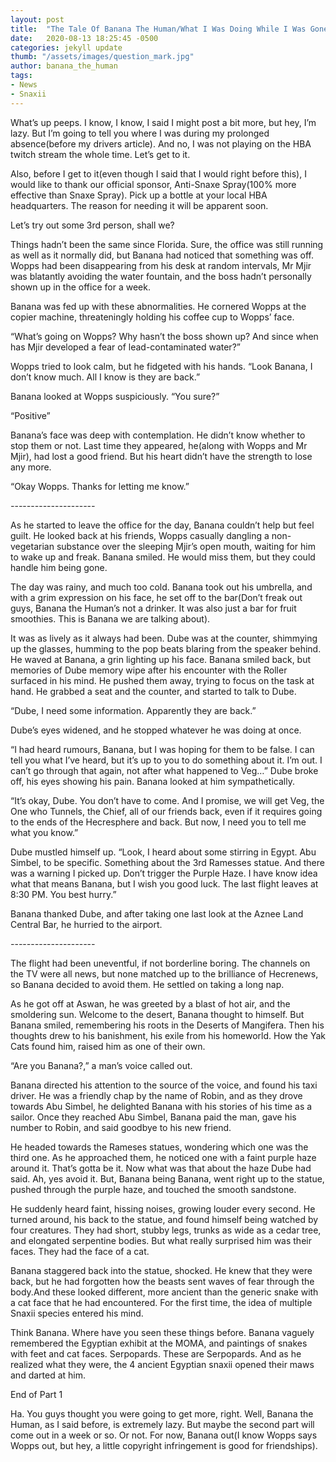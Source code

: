 ```yaml
---
layout: post
title:  "The Tale Of Banana The Human/What I Was Doing While I Was Gone"
date:   2020-08-13 18:25:45 -0500
categories: jekyll update
thumb: "/assets/images/question_mark.jpg"
author: banana_the_human
tags:
- News
- Snaxii
---
```

What’s up peeps. I know, I know, I said I might post a bit more, but hey, I’m lazy. But I’m going to tell you where I was during my prolonged absence(before my drivers article). And no, I was not playing on the HBA twitch stream the whole time. Let’s get to it.

Also, before I get to it(even though I said that I would right before this), I would like to thank our official sponsor, Anti-Snaxe Spray(100% more effective than Snaxe Spray). Pick up a bottle at your local HBA headquarters. The reason for needing it will be apparent soon.

Let’s try out some 3rd person, shall we?

Things hadn’t been the same since Florida. Sure, the office was still running as well as it normally did, but Banana had noticed that something was off. Wopps had been disappearing from his desk at random intervals, Mr Mjir was blatantly avoiding the water fountain, and the boss hadn’t personally shown up in the office for a week.

Banana was fed up with these abnormalities. He cornered Wopps at the copier machine, threateningly holding his coffee cup to Wopps’ face.

“What’s going on Wopps? Why hasn’t the boss shown up? And since when has Mjir developed a fear of lead-contaminated water?”

Wopps tried to look calm, but he fidgeted with his hands. “Look Banana, I don’t know much. All I know is they are back.”

Banana looked at Wopps suspiciously. “You sure?”

“Positive”

Banana’s face was deep with contemplation. He didn’t know whether to stop them or not. Last time they appeared, he(along with Wopps and Mr Mjir), had lost a good friend. But his heart didn’t have the strength to lose any more.

“Okay Wopps. Thanks for letting me know.”

_-_-_-_-_-_-_-_-_-_-_-_-_-_-_-_-_-_-_-_-_-_

As he started to leave the office for the day, Banana couldn’t help but feel guilt. He looked back at his friends, Wopps casually dangling a non-vegetarian substance over the sleeping Mjir’s open mouth, waiting for him to wake up and freak. Banana smiled. He would miss them, but they could handle him being gone.

The day was rainy, and much too cold. Banana took out his umbrella, and with a grim expression on his face, he set off to the bar(Don’t freak out guys, Banana the Human’s not a drinker. It was also just a bar for fruit smoothies. This is Banana we are talking about).

It was as lively as it always had been. Dube was at the counter, shimmying up the glasses, humming to the pop beats blaring from the speaker behind. He waved at Banana, a grin lighting up his face. Banana smiled back, but memories of Dube memory wipe after his encounter with the Roller surfaced in his mind. He pushed them away, trying to focus on the task at hand. He grabbed a seat and the counter, and started to talk to Dube.

“Dube, I need some information. Apparently they are back.”

Dube’s eyes widened, and he stopped whatever he was doing at once.

“I had heard rumours, Banana, but I was hoping for them to be false. I can tell you what I’ve heard, but it’s up to you to do something about it. I’m out. I can’t go through that again, not after what happened to Veg…” Dube broke off, his eyes showing his pain. Banana looked at him sympathetically.

“It’s okay, Dube. You don’t have to come. And I promise, we will get Veg, the One who Tunnels, the Chief, all of our friends back, even if it requires going to the ends of the Hecresphere and back. But now, I need you to tell me what you know.”

Dube mustled himself up. “Look, I heard about some stirring in Egypt. Abu Simbel, to be specific. Something about the 3rd Ramesses statue. And there was a warning I picked up. Don’t trigger the Purple Haze. I have know idea what that means Banana, but I wish you good luck. The last flight leaves at 8:30 PM. You best hurry.”

Banana thanked Dube, and after taking one last look at the Aznee Land Central Bar, he hurried to the airport.

_-_-_-_-_-_-_-_-_-_-_-_-_-_-_-_-_-_-_-_-_-_

The flight had been uneventful, if not borderline boring. The channels on the TV were all news, but none matched up to the brilliance of Hecrenews, so Banana decided to avoid them. He settled on taking a long nap.

As he got off at Aswan, he was greeted by a blast of hot air, and the smoldering sun. Welcome to the desert, Banana thought to himself. But Banana smiled, remembering his roots in the Deserts of Mangifera. Then his thoughts drew to his banishment, his exile from his homeworld. How the Yak Cats found him, raised him as one of their own.

“Are you Banana?,” a man’s voice called out.

Banana directed his attention to the source of the voice, and found his taxi driver. He was a friendly chap by the name of Robin, and as they drove towards Abu Simbel, he delighted Banana with his stories of his time as a sailor. Once they reached Abu Simbel, Banana paid the man, gave his number to Robin, and said goodbye to his new friend.

He headed towards the Rameses statues, wondering which one was the third one. As he approached them, he noticed one with a faint purple haze around it. That’s gotta be it. Now what was that about the haze Dube had said. Ah, yes avoid it. But, Banana being Banana, went right up to the statue, pushed through the purple haze, and touched the smooth sandstone.

He suddenly heard faint, hissing noises, growing louder every second. He turned around, his back to the statue, and found himself being watched by four creatures. They had short, stubby legs, trunks as wide as a cedar tree, and elongated serpentine bodies. But what really surprised him was their faces. They had the face of a cat.

Banana staggered back into the statue, shocked. He knew that they were back, but he had forgotten how the beasts sent waves of fear through the body.And these looked different, more ancient than the generic snake with a cat face that he had encountered. For the first time, the idea of multiple Snaxii species entered his mind.

Think Banana. Where have you seen these things before. Banana vaguely remembered the Egyptian exhibit at the MOMA, and paintings of snakes with feet and cat faces. Serpopards. These are Serpopards. And as he realized what they were, the 4 ancient Egyptian snaxii opened their maws and darted at him.

End of Part 1

Ha. You guys thought you were going to get more, right. Well, Banana the Human, as I said before, is extremely lazy. But maybe the second part will come out in a week or so. Or not. For now, Banana out(I know Wopps says Wopps out, but hey, a little copyright infringement is good for friendships).
